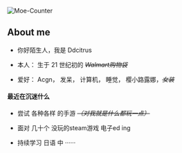![Moe-Counter](https://count.getloli.com/get/@:name?theme=moebooru)

## About me

- 你好陌生人，我是 Ddcitrus

- 本人： 生于 21 世纪初的 ~~_Walmart购物袋_~~

- 爱好： Acgn， 发呆， 计算机， 睡觉， 樱小路露娜，~~_女装_~~


#### 最近在沉迷什么

- 尝试   各种各样  的手游 ~~_（对我就是什么都玩一点）_~~

- 面对  几十个  没玩的steam游戏  电子ed ing

- 持续学习  日语  中 ······


<!---
ddcitrus/ddcitrus is a ✨ special ✨ repository because its `README.md` (this file) appears on your GitHub profile.
You can click the Preview link to take a look at your changes.
--->
